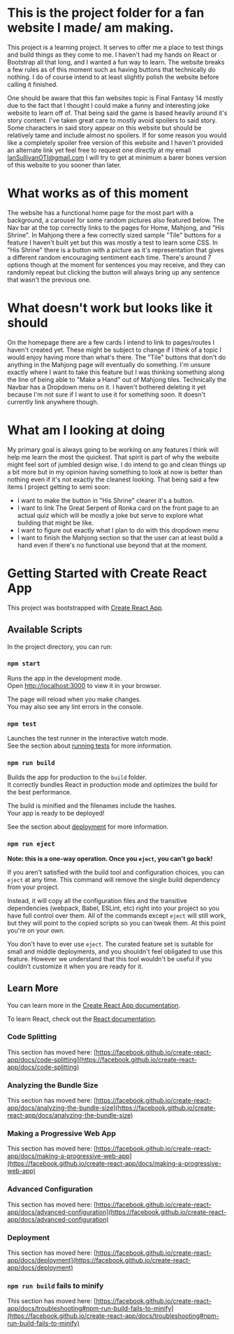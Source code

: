 # This is the project folder for a fan website I made/ am making.

This project is a learning project. It serves to offer me a place to test things and build things as they come to me. I haven't had my hands on React or Bootstrap all that long, and I wanted a fun way to learn. The website breaks a few rules as of this moment such as having buttons that technically do nothing. I do of course intend to at least slightly polish the website before calling it finished.

One should be aware that this fan websites topic is Final Fantasy 14 mostly due to the fact that I thought I could make a funny and interesting joke website to learn off of. That being said the game is based heavily around it's story content. I've taken great care to mostly avoid spoilers to said story. Some characters in said story appear on this website but should be relatively tame and include almost no spoilers. If for some reason you would like a completely spoiler free version of this website and I haven't provided an alternate link yet feel free to request one directly at my email IanSullivanOTI@gmail.com I will try to get at minimum a barer bones version of this website to you sooner than later.

# What works as of this moment

The website has a functional home page for the most part with a background, a carousel for some random pictures also featured below.
The Nav bar at the top correctly links to the pages for Home, Mahjong, and "His Shrine".
In Mahjong there a few correctly sized sample "Tile" buttons for a feature I haven't built yet but this was mostly a test to learn some CSS.
In "His Shrine" there is a button with a picture as it's representation that gives a different random encouraging sentiment each time. There's around 7 options though at the moment for sentences you may receive, and they can randomly repeat but clicking the button will always bring up any sentence that wasn't the previous one.

# What doesn't work but looks like it should

On the homepage there are a few cards I intend to link to pages/routes I haven't created yet. These might be subject to change if I think of a topic I would enjoy having more than what's there.
The "Tile" buttons that don't do anything in the Mahjong page will eventually do something. I'm unsure exactly where I want to take this feature but I was thinking something along the line of being able to "Make a Hand" out of Mahjong tiles.
Technically the Navbar has a Dropdown menu on it. I haven't bothered deleting it yet because I'm not sure if I want to use it for something soon. It doesn't currently link anywhere though.

# What am I looking at doing

My primary goal is always going to be working on any features I think will help me learn the most the quickest. That spirit is part of why the website might feel sort of jumbled design wise. I do intend to go and clean things up a bit more but in my opinion having something to look at now is better than nothing even if it's not exactly the cleanest looking. That being said a few items I project getting to semi soon:
* I want to make the button in "His Shrine" clearer it's a button.
* I want to link The Great Serpent of Ronka card on the front page to an actual quiz which will be mostly a joke but serve to explore what building that might be like.
* I want to figure out exactly what I plan to do with this dropdown menu
* I want to finish the Mahjong section so that the user can at least build a hand even if there's no functional use beyond that at the moment.


# Getting Started with Create React App

This project was bootstrapped with [Create React App](https://github.com/facebook/create-react-app).

## Available Scripts

In the project directory, you can run:

### `npm start`

Runs the app in the development mode.\
Open [http://localhost:3000](http://localhost:3000) to view it in your browser.

The page will reload when you make changes.\
You may also see any lint errors in the console.

### `npm test`

Launches the test runner in the interactive watch mode.\
See the section about [running tests](https://facebook.github.io/create-react-app/docs/running-tests) for more information.

### `npm run build`

Builds the app for production to the `build` folder.\
It correctly bundles React in production mode and optimizes the build for the best performance.

The build is minified and the filenames include the hashes.\
Your app is ready to be deployed!

See the section about [deployment](https://facebook.github.io/create-react-app/docs/deployment) for more information.

### `npm run eject`

**Note: this is a one-way operation. Once you `eject`, you can't go back!**

If you aren't satisfied with the build tool and configuration choices, you can `eject` at any time. This command will remove the single build dependency from your project.

Instead, it will copy all the configuration files and the transitive dependencies (webpack, Babel, ESLint, etc) right into your project so you have full control over them. All of the commands except `eject` will still work, but they will point to the copied scripts so you can tweak them. At this point you're on your own.

You don't have to ever use `eject`. The curated feature set is suitable for small and middle deployments, and you shouldn't feel obligated to use this feature. However we understand that this tool wouldn't be useful if you couldn't customize it when you are ready for it.

## Learn More

You can learn more in the [Create React App documentation](https://facebook.github.io/create-react-app/docs/getting-started).

To learn React, check out the [React documentation](https://reactjs.org/).

### Code Splitting

This section has moved here: [https://facebook.github.io/create-react-app/docs/code-splitting](https://facebook.github.io/create-react-app/docs/code-splitting)

### Analyzing the Bundle Size

This section has moved here: [https://facebook.github.io/create-react-app/docs/analyzing-the-bundle-size](https://facebook.github.io/create-react-app/docs/analyzing-the-bundle-size)

### Making a Progressive Web App

This section has moved here: [https://facebook.github.io/create-react-app/docs/making-a-progressive-web-app](https://facebook.github.io/create-react-app/docs/making-a-progressive-web-app)

### Advanced Configuration

This section has moved here: [https://facebook.github.io/create-react-app/docs/advanced-configuration](https://facebook.github.io/create-react-app/docs/advanced-configuration)

### Deployment

This section has moved here: [https://facebook.github.io/create-react-app/docs/deployment](https://facebook.github.io/create-react-app/docs/deployment)

### `npm run build` fails to minify

This section has moved here: [https://facebook.github.io/create-react-app/docs/troubleshooting#npm-run-build-fails-to-minify](https://facebook.github.io/create-react-app/docs/troubleshooting#npm-run-build-fails-to-minify)

